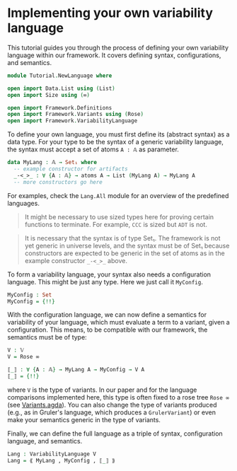 # Implementing your own variability language

This tutorial guides you through the process of defining your own
variability language within our framework.
It covers defining syntax, configurations, and semantics.

```agda
module Tutorial.NewLanguage where

open import Data.List using (List)
open import Size using (∞)

open import Framework.Definitions
open import Framework.Variants using (Rose)
open import Framework.VariabilityLanguage
```

To define your own language, you must first define its (abstract syntax) as a data type.
For your type to be the syntax of a generic variability language,
the syntax must accept a set of atoms `A : 𝔸` as parameter.
```agda
data MyLang : 𝔸 → Set₁ where
  -- example constructor for artifacts
  _-<_>_ : ∀ {A : 𝔸} → atoms A → List (MyLang A) → MyLang A
  -- more constructors go here
```
For examples, check the `Lang.All` module for an overview of the predefined languages.

> It might be necessary to use sized types here for proving certain functions to terminate.
> For example, `CCC` is sized but `ADT` is not.

> It is necessary that the syntax is of type Set₁.
> The framework is not yet generic in universe levels, and the syntax must be of Set₁ because
> constructors are expected to be generic in the set of atoms as in the example constructor
> `_-<_>_` above.

To form a variability language, your syntax also needs a configuration language. This might be just any type.
Here we just call it `MyConfig`.
```agda
MyConfig : Set
MyConfig = {!!}
```

With the configuration language, we can now define a semantics for variability of your language,
which must evaluate a term to a variant, given a configuration.
This means, to be compatible with our framework, the semantics must be of type:
```agda
V : 𝕍
V = Rose ∞

⟦_⟧ : ∀ {A : 𝔸} → MyLang A → MyConfig → V A
⟦_⟧ = {!!}
```
where `V` is the type of variants.
In our paper and for the language comparisons implemented here, this type is often fixed to a rose tree `Rose ∞` (see [Variants.agda](src/Framework/Variants.agda)).
You can also change the type of variants produced (e.g., as in Gruler's language, which produces a `GrulerVariant`)
or even make your semantics generic in the type of variants.

Finally, we can define the full language as a triple of syntax, configuration language, and semantics.
```agda
Lang : VariabilityLanguage V
Lang = ⟪ MyLang , MyConfig , ⟦_⟧ ⟫
```
